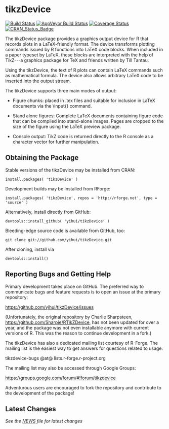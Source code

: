 tikzDevice
==========

[![Build Status](https://travis-ci.org/yihui/tikzDevice.svg?branch=master)](https://travis-ci.org/yihui/tikzDevice) [![AppVeyor Build Status](https://ci.appveyor.com/api/projects/status/github/yihui/tikzDevice?branch=master&svg=true)](https://ci.appveyor.com/project/yihui/tikzDevice) [![Coverage Status](https://coveralls.io/repos/yihui/tikzDevice/badge.svg)](https://coveralls.io/r/yihui/tikzDevice) [![CRAN_Status_Badge](http://www.r-pkg.org/badges/version/tikzDevice)](http://cran.r-project.org/package=tikzDevice)

The tikzDevice package provides a graphics output device for R that records
plots in a LaTeX-friendly format. The device transforms plotting commands
issued by R functions into LaTeX code blocks. When included in a paper typeset
by LaTeX, these blocks are interpreted with the help of TikZ---a graphics
package for TeX and friends written by Till Tantau.

Using the tikzDevice, the text of R plots can contain LaTeX commands such as
mathematical formula. The device also allows arbitrary LaTeX code to be
inserted into the output stream.

The tikzDevice supports three main modes of output:

  - Figure chunks: placed in .tex files and suitable for inclusion in LaTeX
    documents via the \input{} command.

  - Stand alone figures: Complete LaTeX documents containing figure code that
    can be compiled into stand-alone images. Pages are cropped to the size of
    the figure using the LaTeX preview package.

  - Console output: TikZ code is returned directly to the R console as a
    character vector for further manipulation.


Obtaining the Package
---------------------

Stable versions of the tikzDevice may be installed from CRAN:

    install.packages( 'tikzDevice' )

Development builds may be installed from RForge:

    install.packages( 'tikzDevice', repos = 'http://rforge.net', type = 'source' )

Alternatively, install directly from GitHub:

    devtools::install_github( 'yihui/tikzDevice' )

Bleeding-edge source code is available from GitHub, too:

    git clone git://github.com/yihui/tikzDevice.git

After cloning, install via

    devtools::install()


Reporting Bugs and Getting Help
-------------------------------

Primary development takes place on GitHub.  The preferred way to communicate
bugs and feature requests is to open an issue at the primary repository:

  https://github.com/yihui/tikzDevice/issues

(Unfortunately, the original repository by Charlie Sharpsteen,
https://github.com/Sharpie/RTikZDevice, has not been updated for over a year,
and the package was not even installable anymore with current versions of R.
This was the reason to continue development in a fork.)

The tikzDevice has also a dedicated mailing list courtesy of R-Forge.  The
mailing list is the easiest way to get answers for questions related
to usage:

  tikzdevice-bugs @at@ lists.r-forge.r-project.org

The mailing list may also be accessed through Google Groups:

  https://groups.google.com/forum/#!forum/tikzdevice

Adventurous users are encouraged to fork the repository and contribute
to the development of the package!


Latest Changes
--------------

*See the [NEWS][2] file for latest changes*

  [2]:https://github.com/yihui/tikzDevice/blob/master/NEWS.md
